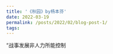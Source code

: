 ```yaml
---
title: '《秋园》by杨本芬'
date: 2022-03-19
permalink: /posts/2022/02/blog-post-1/
tags:
---
```

“战事发展非人力所能控制















